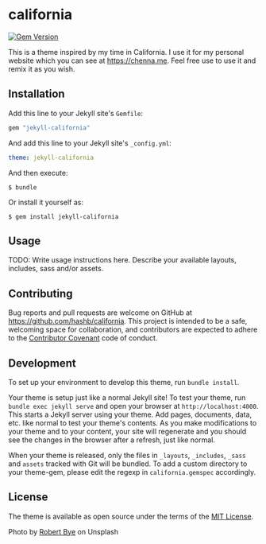 # california

[![Gem Version](https://badge.fury.io/rb/jekyll-california.svg)](https://badge.fury.io/rb/jekyll-california)

This is a theme inspired by my time in California. I use it for my personal
website which you can see at https://chenna.me. Feel free use to use it and
remix it as you wish.

## Installation

Add this line to your Jekyll site's `Gemfile`:

```ruby
gem "jekyll-california"
```

And add this line to your Jekyll site's `_config.yml`:

```yaml
theme: jekyll-california
```

And then execute:

    $ bundle

Or install it yourself as:

    $ gem install jekyll-california

## Usage

TODO: Write usage instructions here. Describe your available layouts, includes, sass and/or assets.

## Contributing

Bug reports and pull requests are welcome on GitHub at https://github.com/hashb/california. This project is intended to be a safe, welcoming space for collaboration, and contributors are expected to adhere to the [Contributor Covenant](http://contributor-covenant.org) code of conduct.

## Development

To set up your environment to develop this theme, run `bundle install`.

Your theme is setup just like a normal Jekyll site! To test your theme, run `bundle exec jekyll serve` and open your browser at `http://localhost:4000`. This starts a Jekyll server using your theme. Add pages, documents, data, etc. like normal to test your theme's contents. As you make modifications to your theme and to your content, your site will regenerate and you should see the changes in the browser after a refresh, just like normal.

When your theme is released, only the files in `_layouts`, `_includes`, `_sass` and `assets` tracked with Git will be bundled.
To add a custom directory to your theme-gem, please edit the regexp in `california.gemspec` accordingly.

## License

The theme is available as open source under the terms of the [MIT License](https://opensource.org/licenses/MIT).

Photo by [Robert Bye](https://unsplash.com/@robertbye) on Unsplash

